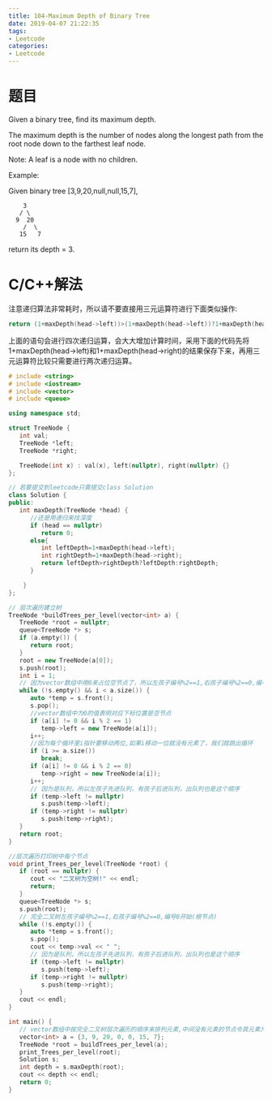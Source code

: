 ```yaml
---
title: 104-Maximum Depth of Binary Tree
date: 2019-04-07 21:22:35
tags:
- Leetcode
categories:
- Leetcode
---
```


# 题目

Given a binary tree, find its maximum depth.

The maximum depth is the number of nodes along the longest path from the root node down to the farthest leaf node.

Note: A leaf is a node with no children.

Example:

Given binary tree [3,9,20,null,null,15,7],
```
    3
   / \
  9  20
    /  \
   15   7
```
return its depth = 3.
# C/C++解法
注意递归算法非常耗时，所以请不要直接用三元运算符进行下面类似操作:
```cpp
return (1+maxDepth(head->left))>(1+maxDepth(head->left))?1+maxDepth(head->left):1+maxDepth(head->right)
```
上面的语句会进行四次递归运算，会大大增加计算时间，采用下面的代码先将1+maxDepth(head->left)和1+maxDepth(head->right)的结果保存下来，再用三元运算符比较只需要进行两次递归运算。
```cpp
# include <string>
# include <iostream>
# include <vector>
# include <queue>

using namespace std;

struct TreeNode {
   int val;
   TreeNode *left;
   TreeNode *right;

   TreeNode(int x) : val(x), left(nullptr), right(nullptr) {}
};

// 若要提交到leetcode只需提交class Solution
class Solution {
public:
   int maxDepth(TreeNode *head) {
      //还是用递归来找深度
      if (head == nullptr)
         return 0;
      else{
         int leftDepth=1+maxDepth(head->left);
         int rightDepth=1+maxDepth(head->right);
         return leftDepth>rightDepth?leftDepth:rightDepth;
      }

    }
};

// 层次遍历建立树
TreeNode *buildTrees_per_level(vector<int> a) {
   TreeNode *root = nullptr;
   queue<TreeNode *> s;
   if (a.empty()) {
      return root;
   }
   root = new TreeNode(a[0]);
   s.push(root);
   int i = 1;
   // 因为vector数组中用0来占位空节点了，所以左孩子编号%2==1,右孩子编号%2==0,编号0开始(根节点)
   while (!s.empty() && i < a.size()) {
      auto *temp = s.front();
      s.pop();
      //vector数组中为0的值表明对应下标位置是空节点
      if (a[i] != 0 && i % 2 == 1)
         temp->left = new TreeNode(a[i]);
      i++;
      //因为每个循环里i指针要移动两位,如果i移动一位就没有元素了，我们就跳出循环
      if (i >= a.size())
         break;
      if (a[i] != 0 && i % 2 == 0)
         temp->right = new TreeNode(a[i]);
      i++;
      // 因为是队列，所以左孩子先进队列，有孩子后进队列，出队列也是这个顺序
      if (temp->left != nullptr)
         s.push(temp->left);
      if (temp->right != nullptr)
         s.push(temp->right);
   }
   return root;
}

//层次遍历打印树中每个节点
void print_Trees_per_level(TreeNode *root) {
   if (root == nullptr) {
      cout << "二叉树为空树!" << endl;
      return;
   }
   queue<TreeNode *> s;
   s.push(root);
   // 完全二叉树左孩子编号%2==1,右孩子编号%2==0,编号0开始(根节点)
   while (!s.empty()) {
      auto *temp = s.front();
      s.pop();
      cout << temp->val << " ";
      // 因为是队列，所以左孩子先进队列，有孩子后进队列，出队列也是这个顺序
      if (temp->left != nullptr)
         s.push(temp->left);
      if (temp->right != nullptr)
         s.push(temp->right);
   }
   cout << endl;
}

int main() {
   // vector数组中按完全二叉树层次遍历的顺序来排列元素,中间没有元素的节点令其元素为0,建立树时这些节点不会建立
   vector<int> a = {3, 9, 20, 0, 0, 15, 7};
   TreeNode *root = buildTrees_per_level(a);
   print_Trees_per_level(root);
   Solution s;
   int depth = s.maxDepth(root);
   cout << depth << endl;
   return 0;
}
```